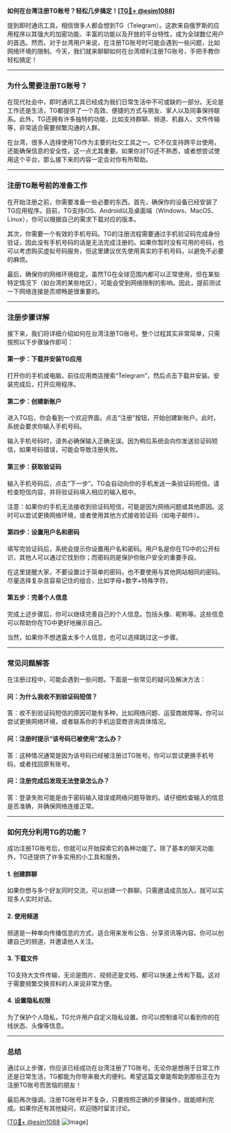 **如何在台湾注册TG账号？轻松几步搞定！[[TG💪+ @esim1088](https://t.me/s/esim1088)]**

提到即时通讯工具，相信很多人都会想到TG（Telegram）。这款来自俄罗斯的应用程序以其强大的加密功能、丰富的功能以及开放的平台特性，成为全球数亿用户的首选。然而，对于台湾用户来说，在注册TG账号时可能会遇到一些问题，比如网络环境的限制。今天，我们就来聊聊如何在台湾顺利注册TG账号，手把手教你轻松搞定！

---

### **为什么需要注册TG账号？**

在现代社会中，即时通讯工具已经成为我们日常生活中不可或缺的一部分。无论是工作还是生活，TG都提供了一个高效、便捷的方式与朋友、家人以及同事保持联系。此外，TG还拥有许多独特的功能，比如支持群聊、频道、机器人、文件传输等，非常适合需要频繁沟通的人群。

在台湾，很多人选择使用TG作为主要的社交工具之一。它不仅支持跨平台使用，还能确保信息的安全性，这一点尤其重要。如果你对TG还不熟悉，或者想尝试使用这个平台，那么接下来的内容一定会对你有所帮助。

---

### **注册TG账号前的准备工作**

在开始注册之前，你需要准备一些必要的东西。首先，确保你的设备已经安装了TG应用程序。目前，TG支持iOS、Android以及桌面端（Windows、MacOS、Linux），你可以根据自己的需求下载对应的版本。

其次，你需要一个有效的手机号码。TG的注册流程需要通过手机验证码完成身份验证，因此没有手机号码的话是无法完成注册的。如果你暂时没有可用的号码，也可以考虑购买虚拟号码服务，但这里建议优先使用真实的手机号码，以避免不必要的麻烦。

最后，确保你的网络环境稳定。虽然TG在全球范围内都可以正常使用，但在某些特定情况下（如台湾的某些地区），可能会受到网络限制的影响。因此，提前测试一下网络连接是否顺畅是很重要的。

---

### **注册步骤详解**

接下来，我们将详细介绍如何在台湾注册TG账号。整个过程其实非常简单，只需按照以下步骤操作即可：

#### **第一步：下载并安装TG应用**
打开你的手机或电脑，前往应用商店搜索“Telegram”，然后点击下载并安装。安装完成后，打开应用程序。

#### **第二步：创建新账户**
进入TG后，你会看到一个欢迎界面。点击“注册”按钮，开始创建新账户。此时，系统会要求你输入手机号码。

输入手机号码时，请务必确保输入正确无误。因为稍后系统会向你发送验证码短信，如果号码错误，可能会导致注册失败。

#### **第三步：获取验证码**
输入手机号码后，点击“下一步”。TG会自动向你的手机发送一条验证码短信。请检查短信内容，并将验证码填入相应的输入框中。

注意：如果你的手机无法接收到验证码短信，可能是因为网络问题或其他原因。这时可以尝试更换网络环境，或者使用其他方式接收验证码（如电子邮件）。

#### **第四步：设置用户名和密码**
填写完验证码后，系统会提示你设置用户名和密码。用户名是你在TG中的公开标识，其他人可以通过它找到你；而密码则是保护你账户安全的重要手段。

在这里提醒大家，不要设置过于简单的密码，也不要使用与其他网站相同的密码。尽量选择复杂且容易记住的组合，比如字母+数字+特殊字符。

#### **第五步：完善个人信息**
完成上述步骤后，你可以继续完善自己的个人信息。包括头像、昵称等。这些信息可以帮助你在TG中更好地展示自己。

当然，如果你不想透露太多个人信息，也可以选择跳过这一步骤。

---

### **常见问题解答**

在注册过程中，可能会遇到一些问题。下面是一些常见的疑问及解决方法：

#### **问：为什么我收不到验证码短信？**
答：收不到验证码短信的原因可能有多种，比如网络问题、运营商故障等。你可以尝试更换网络环境，或者联系你的手机运营商咨询具体情况。

#### **问：注册时提示“该号码已被使用”怎么办？**
答：这种情况通常是因为该号码已经被注册过TG账号。你可以尝试更换手机号码，或者找回原有账号。

#### **问：注册完成后发现无法登录怎么办？**
答：登录失败可能是由于密码输入错误或网络问题导致的。请仔细检查输入的信息是否准确，并确保网络连接正常。

---

### **如何充分利用TG的功能？**

成功注册TG账号后，你就可以开始探索它的各种功能了。除了基本的聊天功能外，TG还提供了许多实用的小工具和服务。

#### **1. 创建群聊**
如果你想与多个好友同时交流，可以创建一个群聊。只需邀请成员加入，就可以实现多人实时对话。

#### **2. 使用频道**
频道是一种单向传播信息的方式，适合用来发布公告、分享资讯等内容。你可以创建自己的频道，并邀请他人关注。

#### **3. 下载文件**
TG支持大文件传输，无论是图片、视频还是文档，都可以快速上传和下载。这对于需要频繁交换资料的人来说非常方便。

#### **4. 设置隐私权限**
为了保护个人隐私，TG允许用户自定义隐私设置。你可以控制谁可以看到你的在线状态、头像等信息。

---

### **总结**

通过以上步骤，你应该已经成功在台湾注册了TG账号。无论你是想用于日常工作还是日常生活，TG都能为你带来极大的便利。希望这篇文章能帮助到那些正在为注册TG账号而苦恼的朋友！

最后再次强调，注册TG账号并不复杂，只要按照正确的步骤操作，就能顺利完成。如果你还有其他疑问，欢迎随时留言讨论。

[[TG💪+ @esim1088](https://t.me/s/esim1088) ![Image](https://i.postimg.cc/4NQfJmqS/Snipaste-2025-05-13-00-14-12.png)]